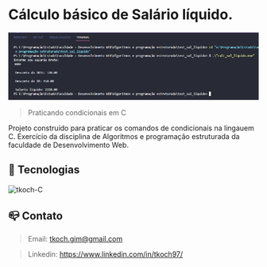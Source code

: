 # Cálculo básico de Salário líquido.

![preview](/gihub/preview.png)

>Praticando condicionais em C

Projeto construído para praticar os comandos de condicionais na lingauem C. Exercício da disciplina de Algoritmos e programação estruturada da faculdade de Desenvolvimento Web.

## 🔧 Tecnologias

<img align="center" alt="tkoch-C" height="30" width="40" src="https://cdn.jsdelivr.net/gh/devicons/devicon/icons/c/c-plain.svg" />


## 📪 Contato

>Email: tkoch.gim@gmail.com

>Linkedin: https://www.linkedin.com/in/tkoch97/
